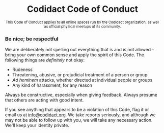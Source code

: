 <div align="center">
    <h1>Codidact Code of Conduct</h1>
    <small>This Code of Conduct applies to all online spaces run by the Codidact organization, as well as official physical meetups of its community.</small>
</div>

### Be nice; be respectful

We are deliberately not spelling out everything that is and is not allowed - bring
your own common sense and apply the spirit of this Code. The following things are
_definitely_ not okay:

 * Rudeness
 * Threatening, abusive, or prejudicial treatment of a person or group
 * _Ad hominem_ attacks, whether directed at individual people or groups
 * Any kind of harassment, for any reason

Always be constructive, especially when giving feedback. Always presume that others
are acting with good intent.

If you see anything that appears to be a violation of this Code, flag it or email us 
at info@codidact.org. We take reports seriously, and although we may not be able to
follow up with you, we will take any necessary action. We'll keep your identity private.
